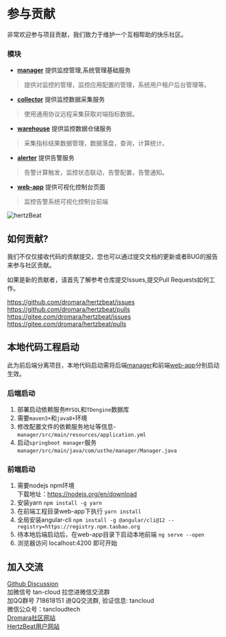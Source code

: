 参与贡献  
=======================================

非常欢迎参与项目贡献，我们致力于维护一个互相帮助的快乐社区。

### 模块

- **[manager](https://github.com/dromara/hertzbeat/tree/master/manager)** 提供监控管理,系统管理基础服务
> 提供对监控的管理，监控应用配置的管理，系统用户租户后台管理等。
- **[collector](https://github.com/dromara/hertzbeat/tree/master/collector)** 提供监控数据采集服务
> 使用通用协议远程采集获取对端指标数据。
- **[warehouse](https://github.com/dromara/hertzbeat/tree/master/warehouse)** 提供监控数据仓储服务
> 采集指标结果数据管理，数据落盘，查询，计算统计。
- **[alerter](https://github.com/dromara/hertzbeat/tree/master/alerter)** 提供告警服务
> 告警计算触发，监控状态联动，告警配置，告警通知。
- **[web-app](https://github.com/dromara/hertzbeat/tree/master/web-app)** 提供可视化控制台页面
> 监控告警系统可视化控制台前端

![hertzBeat](https://cdn.jsdelivr.net/gh/dromara/hertzbeat@gh-pages/img/docs/hertzbeat-stru.svg)

## 如何贡献?

我们不仅仅接收代码的贡献提交，您也可以通过提交文档的更新或者BUG的报告来参与社区贡献。

如果是新的贡献者，请首先了解参考仓库提交Issues,提交Pull Requests如何工作。

https://github.com/dromara/hertzbeat/issues     
https://github.com/dromara/hertzbeat/pulls   
https://gitee.com/dromara/hertzbeat/issues   
https://gitee.com/dromara/hertzbeat/pulls  

## 本地代码工程启动   

此为前后端分离项目，本地代码启动需将后端[manager](manager)和前端[web-app](web-app)分别启动生效。  

### 后端启动  

1. 部署启动依赖服务`MYSQL`和`TDengine`数据库    
2. 需要`maven3+`和`java8+`环境    
3. 修改配置文件的依赖服务地址等信息-`manager/src/main/resources/application.yml`   
4. 启动`springboot manager`服务 `manager/src/main/java/com/usthe/manager/Manager.java`   

### 前端启动   

1. 需要nodejs npm环境   
   下载地址：https://nodejs.org/en/download   
2. 安装yarn `npm install -g yarn`    
3. 在前端工程目录web-app下执行 `yarn install`   
4. 全局安装angular-cli `npm install -g @angular/cli@12 --registry=https://registry.npm.taobao.org`   
5. 待本地后端启动后，在web-app目录下启动本地前端 `ng serve --open`    
6. 浏览器访问 localhost:4200 即可开始   

## 加入交流      
 
[Github Discussion](https://github.com/dromara/hertzbeat/discussions)               
加微信号 tan-cloud 拉您进微信交流群      
加QQ群号 718618151 进QQ交流群, 验证信息: tancloud      
微信公众号：tancloudtech        
[Dromara社区网站](https://dromara.org/)      
[HertzBeat用户网站](https://support.qq.com/products/379369)  